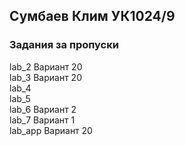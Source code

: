 ## Сумбаев Клим УК1024/9 ##
### Задания за пропуски ###
lab_2 Вариант 20  
lab_3 Вариант 20  
lab_4  
lab_5  
lab_6 Вариант 2  
lab_7 Вариант 1  
lab_app Вариант 20
